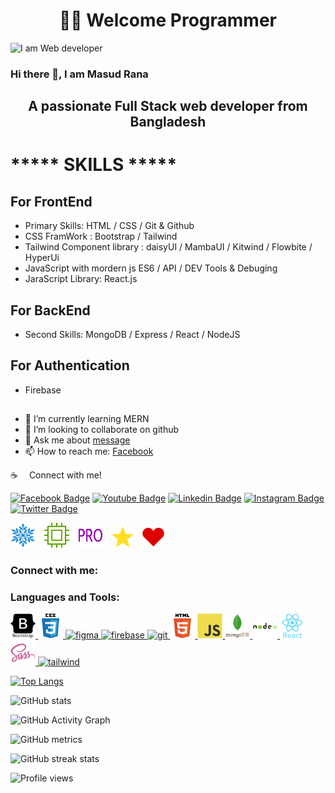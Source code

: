 # <h1 align="center">👨‍💻 Welcome Programmer</h1>
![I am Web developer](https://media-exp1.licdn.com/dms/image/C5616AQGrM62Zf-7Q7w/profile-displaybackgroundimage-shrink_350_1400/0/1664084348545?e=1671062400&v=beta&t=Y7ZVpGP3PqKvUxHo_ExFF9IVMF0zCMcVsRDP9TMnzqI)
### Hi there 👋, I am Masud Rana
<h2 align="center">A passionate Full Stack web developer from Bangladesh</h2>

# ***** SKILLS *****

## For FrontEnd

* Primary Skills: HTML / CSS / Git & Github 
*  CSS FramWork : Bootstrap / Tailwind 
*  Tailwind Component library : daisyUI / MambaUI / Kitwind / Flowbite / HyperUi
*  JavaScript with mordern js ES6 / API / DEV Tools & Debuging
*  JaraScript Library: React.js

## For BackEnd
* Second Skills: MongoDB / Express / React / NodeJS

## For Authentication
* Firebase
##
- 🌱 I’m currently learning MERN 
- 👯 I’m looking to collaborate on github 
- 💬 Ask me about [message](https://www.facebook.com/messages/t/100009612967957) 
- 📫 How to reach me: [Facebook](https://www.facebook.com/Masudrana2143/) 

:coffee: &emsp;Connect with me!

[![Facebook Badge](https://img.shields.io/badge/Facebook-1877F2?style=for-the-badge&logo=facebook&logoColor=white)](https://www.facebook.com/masudwebdeveloper/)
[![Youtube Badge](https://img.shields.io/badge/YouTube-FF0000?style=for-the-badge&logo=youtube&logoColor=white)](#)
[![Linkedin Badge](https://img.shields.io/badge/LinkedIn-0077B5?style=for-the-badge&logo=linkedin&logoColor=white)](https://www.linkedin.com/in/mrmasudrana/) 
[![Instagram Badge](https://img.shields.io/badge/Instagram-E4405F?style=for-the-badge&logo=instagram&logoColor=white)](https://www.instagram.com/masud_1432/) 
[![Twitter Badge](https://img.shields.io/badge/Twitter-1DA1F2?style=for-the-badge&logo=twitter&logoColor=white)](https://twitter.com/masudranawebdev)


<a href='https://archiveprogram.github.com/'><img src='https://raw.githubusercontent.com/acervenky/animated-github-badges/master/assets/acbadge.gif' width='40' height='40'></a> <a href='https://docs.github.com/en/developers'><img src='https://raw.githubusercontent.com/acervenky/animated-github-badges/master/assets/devbadge.gif' width='40' height='40'></a> <a href='https://github.com/pricing'><img src='https://raw.githubusercontent.com/acervenky/animated-github-badges/master/assets/pro.gif' width='40' height='40'></a> <a href='https://stars.github.com/'><img src='https://raw.githubusercontent.com/acervenky/animated-github-badges/master/assets/starbadge.gif' width='35' height='35'></a> <a href='https://docs.github.com/en/github/supporting-the-open-source-community-with-github-sponsors'><img src='https://raw.githubusercontent.com/acervenky/animated-github-badges/master/assets/sponsorbadge.gif' width='35' height='35'></a> 


<h3 align="left">Connect with me:</h3>
<p align="left">
</p>

<h3 align="left">Languages and Tools:</h3>
<p align="left"> <a href="https://getbootstrap.com" target="_blank" rel="noreferrer"> <img src="https://raw.githubusercontent.com/devicons/devicon/master/icons/bootstrap/bootstrap-plain-wordmark.svg" alt="bootstrap" width="40" height="40"/> </a> <a href="https://www.w3schools.com/css/" target="_blank" rel="noreferrer"> <img src="https://raw.githubusercontent.com/devicons/devicon/master/icons/css3/css3-original-wordmark.svg" alt="css3" width="40" height="40"/> </a> <a href="https://www.figma.com/" target="_blank" rel="noreferrer"> <img src="https://www.vectorlogo.zone/logos/figma/figma-icon.svg" alt="figma" width="40" height="40"/> </a> <a href="https://firebase.google.com/" target="_blank" rel="noreferrer"> <img src="https://www.vectorlogo.zone/logos/firebase/firebase-icon.svg" alt="firebase" width="40" height="40"/> </a> <a href="https://git-scm.com/" target="_blank" rel="noreferrer"> <img src="https://www.vectorlogo.zone/logos/git-scm/git-scm-icon.svg" alt="git" width="40" height="40"/> </a> <a href="https://www.w3.org/html/" target="_blank" rel="noreferrer"> <img src="https://raw.githubusercontent.com/devicons/devicon/master/icons/html5/html5-original-wordmark.svg" alt="html5" width="40" height="40"/> </a> <a href="https://developer.mozilla.org/en-US/docs/Web/JavaScript" target="_blank" rel="noreferrer"> <img src="https://raw.githubusercontent.com/devicons/devicon/master/icons/javascript/javascript-original.svg" alt="javascript" width="40" height="40"/> </a> <a href="https://www.mongodb.com/" target="_blank" rel="noreferrer"> <img src="https://raw.githubusercontent.com/devicons/devicon/master/icons/mongodb/mongodb-original-wordmark.svg" alt="mongodb" width="40" height="40"/> </a> <a href="https://nodejs.org" target="_blank" rel="noreferrer"> <img src="https://raw.githubusercontent.com/devicons/devicon/master/icons/nodejs/nodejs-original-wordmark.svg" alt="nodejs" width="40" height="40"/> </a> <a href="https://reactjs.org/" target="_blank" rel="noreferrer"> <img src="https://raw.githubusercontent.com/devicons/devicon/master/icons/react/react-original-wordmark.svg" alt="react" width="40" height="40"/> </a> <a href="https://sass-lang.com" target="_blank" rel="noreferrer"> <img src="https://raw.githubusercontent.com/devicons/devicon/master/icons/sass/sass-original.svg" alt="sass" width="40" height="40"/> </a> <a href="https://tailwindcss.com/" target="_blank" rel="noreferrer"> <img src="https://www.vectorlogo.zone/logos/tailwindcss/tailwindcss-icon.svg" alt="tailwind" width="40" height="40"/> </a> </p>


<!-- [![trophy](https://github-profile-trophy.vercel.app/?username=masudwebdeveloper)](https://github.com/ryo-ma/github-profile-trophy) -->

[![Top Langs](https://github-readme-stats.vercel.app/api/top-langs/?username=masudwebdeveloper)](https://github.com/anuraghazra/github-readme-stats)

![GitHub stats](https://github-readme-stats.vercel.app/api?username=masudwebdeveloper&show_icons=true)  

![GitHub Activity Graph](https://activity-graph.herokuapp.com/graph?username=masudwebdeveloper)  

![GitHub metrics](https://metrics.lecoq.io/masudwebdeveloper)  

![GitHub streak stats](https://github-readme-streak-stats.herokuapp.com/?user=masudwebdeveloper)  

![Profile views](https://gpvc.arturio.dev/masudwebdeveloper)  
